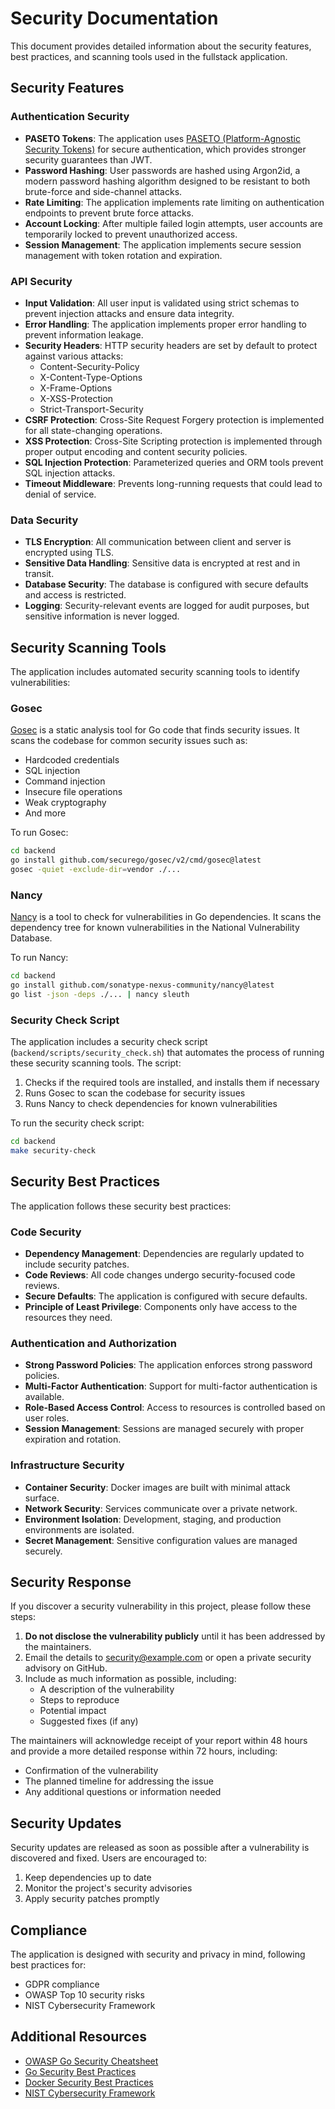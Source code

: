 # Security Documentation

This document provides detailed information about the security features, best practices, and scanning tools used in the fullstack application.

## Security Features

### Authentication Security

- **PASETO Tokens**: The application uses [PASETO (Platform-Agnostic Security Tokens)](https://github.com/paragonie/paseto) for secure authentication, which provides stronger security guarantees than JWT.
- **Password Hashing**: User passwords are hashed using Argon2id, a modern password hashing algorithm designed to be resistant to both brute-force and side-channel attacks.
- **Rate Limiting**: The application implements rate limiting on authentication endpoints to prevent brute force attacks.
- **Account Locking**: After multiple failed login attempts, user accounts are temporarily locked to prevent unauthorized access.
- **Session Management**: The application implements secure session management with token rotation and expiration.

### API Security

- **Input Validation**: All user input is validated using strict schemas to prevent injection attacks and ensure data integrity.
- **Error Handling**: The application implements proper error handling to prevent information leakage.
- **Security Headers**: HTTP security headers are set by default to protect against various attacks:
  - Content-Security-Policy
  - X-Content-Type-Options
  - X-Frame-Options
  - X-XSS-Protection
  - Strict-Transport-Security
- **CSRF Protection**: Cross-Site Request Forgery protection is implemented for all state-changing operations.
- **XSS Protection**: Cross-Site Scripting protection is implemented through proper output encoding and content security policies.
- **SQL Injection Protection**: Parameterized queries and ORM tools prevent SQL injection attacks.
- **Timeout Middleware**: Prevents long-running requests that could lead to denial of service.

### Data Security

- **TLS Encryption**: All communication between client and server is encrypted using TLS.
- **Sensitive Data Handling**: Sensitive data is encrypted at rest and in transit.
- **Database Security**: The database is configured with secure defaults and access is restricted.
- **Logging**: Security-relevant events are logged for audit purposes, but sensitive information is never logged.

## Security Scanning Tools

The application includes automated security scanning tools to identify vulnerabilities:

### Gosec

[Gosec](https://github.com/securego/gosec) is a static analysis tool for Go code that finds security issues. It scans the codebase for common security issues such as:

- Hardcoded credentials
- SQL injection
- Command injection
- Insecure file operations
- Weak cryptography
- And more

To run Gosec:

```bash
cd backend
go install github.com/securego/gosec/v2/cmd/gosec@latest
gosec -quiet -exclude-dir=vendor ./...
```

### Nancy

[Nancy](https://github.com/sonatype-nexus-community/nancy) is a tool to check for vulnerabilities in Go dependencies. It scans the dependency tree for known vulnerabilities in the National Vulnerability Database.

To run Nancy:

```bash
cd backend
go install github.com/sonatype-nexus-community/nancy@latest
go list -json -deps ./... | nancy sleuth
```

### Security Check Script

The application includes a security check script (`backend/scripts/security_check.sh`) that automates the process of running these security scanning tools. The script:

1. Checks if the required tools are installed, and installs them if necessary
2. Runs Gosec to scan the codebase for security issues
3. Runs Nancy to check dependencies for known vulnerabilities

To run the security check script:

```bash
cd backend
make security-check
```

## Security Best Practices

The application follows these security best practices:

### Code Security

- **Dependency Management**: Dependencies are regularly updated to include security patches.
- **Code Reviews**: All code changes undergo security-focused code reviews.
- **Secure Defaults**: The application is configured with secure defaults.
- **Principle of Least Privilege**: Components only have access to the resources they need.

### Authentication and Authorization

- **Strong Password Policies**: The application enforces strong password policies.
- **Multi-Factor Authentication**: Support for multi-factor authentication is available.
- **Role-Based Access Control**: Access to resources is controlled based on user roles.
- **Session Management**: Sessions are managed securely with proper expiration and rotation.

### Infrastructure Security

- **Container Security**: Docker images are built with minimal attack surface.
- **Network Security**: Services communicate over a private network.
- **Environment Isolation**: Development, staging, and production environments are isolated.
- **Secret Management**: Sensitive configuration values are managed securely.

## Security Response

If you discover a security vulnerability in this project, please follow these steps:

1. **Do not disclose the vulnerability publicly** until it has been addressed by the maintainers.
2. Email the details to security@example.com or open a private security advisory on GitHub.
3. Include as much information as possible, including:
   - A description of the vulnerability
   - Steps to reproduce
   - Potential impact
   - Suggested fixes (if any)

The maintainers will acknowledge receipt of your report within 48 hours and provide a more detailed response within 72 hours, including:

- Confirmation of the vulnerability
- The planned timeline for addressing the issue
- Any additional questions or information needed

## Security Updates

Security updates are released as soon as possible after a vulnerability is discovered and fixed. Users are encouraged to:

1. Keep dependencies up to date
2. Monitor the project's security advisories
3. Apply security patches promptly

## Compliance

The application is designed with security and privacy in mind, following best practices for:

- GDPR compliance
- OWASP Top 10 security risks
- NIST Cybersecurity Framework

## Additional Resources

- [OWASP Go Security Cheatsheet](https://github.com/OWASP/CheatSheetSeries/blob/master/cheatsheets/Go_Security_Cheatsheet.md)
- [Go Security Best Practices](https://blog.sqreen.com/go-security-best-practices/)
- [Docker Security Best Practices](https://docs.docker.com/develop/security-best-practices/)
- [NIST Cybersecurity Framework](https://www.nist.gov/cyberframework) 